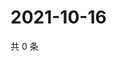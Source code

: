 # 2021-10-16

共 0 条

<!-- BEGIN WEIBO -->
<!-- 最后更新时间 Sat Oct 16 2021 05:07:17 GMT+0800 (China Standard Time) -->

<!-- END WEIBO -->
